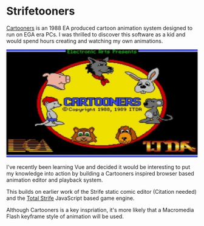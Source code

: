 # Strifetooners
[Cartooners](https://www.myabandonware.com/game/cartooners-m7) is an 1988 EA produced cartoon animation system designed to run on EGA era PCs. I was thrilled to discover this software as a kid and would spend hours creating and watching my own animations.

![Cartooners title screen](CartoonersTitle.jpg)

I've recently been learning Vue and decided it would be interesting to put my knowledge into action by building a Cartooners inspired browser based animation editor and playback system.

This builds on earlier work of the Strife static comic editor (Citation needed) and the [Total Strife](https://github.com/MaverickUK/Total-Strife) JavaScript based game engine.

Although Cartooners is a key inspriation, it's more likely that a Macromedia Flash keyframe style of animation will be used.
